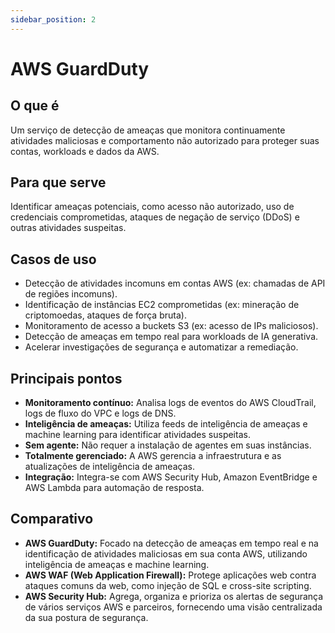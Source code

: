 ```yaml
---
sidebar_position: 2
---
```


# AWS GuardDuty

## O que é
Um serviço de detecção de ameaças que monitora continuamente atividades maliciosas e comportamento não autorizado para proteger suas contas, workloads e dados da AWS.

## Para que serve
Identificar ameaças potenciais, como acesso não autorizado, uso de credenciais comprometidas, ataques de negação de serviço (DDoS) e outras atividades suspeitas.

## Casos de uso
- Detecção de atividades incomuns em contas AWS (ex: chamadas de API de regiões incomuns).
- Identificação de instâncias EC2 comprometidas (ex: mineração de criptomoedas, ataques de força bruta).
- Monitoramento de acesso a buckets S3 (ex: acesso de IPs maliciosos).
- Detecção de ameaças em tempo real para workloads de IA generativa.
- Acelerar investigações de segurança e automatizar a remediação.

## Principais pontos
- **Monitoramento contínuo:** Analisa logs de eventos do AWS CloudTrail, logs de fluxo do VPC e logs de DNS.
- **Inteligência de ameaças:** Utiliza feeds de inteligência de ameaças e machine learning para identificar atividades suspeitas.
- **Sem agente:** Não requer a instalação de agentes em suas instâncias.
- **Totalmente gerenciado:** A AWS gerencia a infraestrutura e as atualizações de inteligência de ameaças.
- **Integração:** Integra-se com AWS Security Hub, Amazon EventBridge e AWS Lambda para automação de resposta.

## Comparativo
- **AWS GuardDuty:** Focado na detecção de ameaças em tempo real e na identificação de atividades maliciosas em sua conta AWS, utilizando inteligência de ameaças e machine learning.
- **AWS WAF (Web Application Firewall):** Protege aplicações web contra ataques comuns da web, como injeção de SQL e cross-site scripting.
- **AWS Security Hub:** Agrega, organiza e prioriza os alertas de segurança de vários serviços AWS e parceiros, fornecendo uma visão centralizada da sua postura de segurança.



